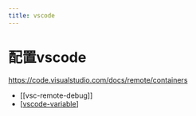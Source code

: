 ```yaml
---
title: vscode
---
```


# 配置vscode

https://code.visualstudio.com/docs/remote/containers

- [[vsc-remote-debug]]
- [[vscode-variable]]

[//begin]: # "Autogenerated link references for markdown compatibility"
[remote-debug]: ../visual-studio/vs-remote-debug.md "remote debug with visual studio"
[vscode-variable]: vscode-variable.md "vscode-variable"
[//end]: # "Autogenerated link references"